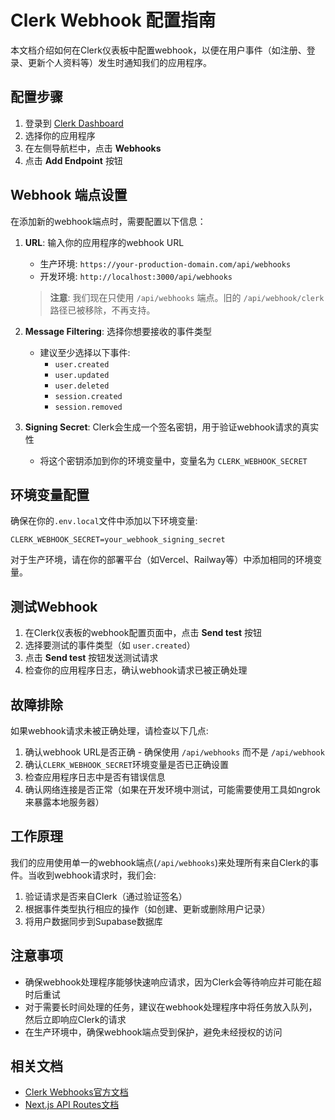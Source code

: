 # Clerk Webhook 配置指南

本文档介绍如何在Clerk仪表板中配置webhook，以便在用户事件（如注册、登录、更新个人资料等）发生时通知我们的应用程序。

## 配置步骤

1. 登录到 [Clerk Dashboard](https://dashboard.clerk.dev/)
2. 选择你的应用程序
3. 在左侧导航栏中，点击 **Webhooks**
4. 点击 **Add Endpoint** 按钮

## Webhook 端点设置

在添加新的webhook端点时，需要配置以下信息：

1. **URL**: 输入你的应用程序的webhook URL
   - 生产环境: `https://your-production-domain.com/api/webhooks`
   - 开发环境: `http://localhost:3000/api/webhooks`

   > **注意**: 我们现在只使用 `/api/webhooks` 端点。旧的 `/api/webhook/clerk` 路径已被移除，不再支持。

2. **Message Filtering**: 选择你想要接收的事件类型
   - 建议至少选择以下事件:
     - `user.created`
     - `user.updated`
     - `user.deleted`
     - `session.created`
     - `session.removed`

3. **Signing Secret**: Clerk会生成一个签名密钥，用于验证webhook请求的真实性
   - 将这个密钥添加到你的环境变量中，变量名为 `CLERK_WEBHOOK_SECRET`

## 环境变量配置

确保在你的`.env.local`文件中添加以下环境变量:

```
CLERK_WEBHOOK_SECRET=your_webhook_signing_secret
```

对于生产环境，请在你的部署平台（如Vercel、Railway等）中添加相同的环境变量。

## 测试Webhook

1. 在Clerk仪表板的webhook配置页面中，点击 **Send test** 按钮
2. 选择要测试的事件类型（如 `user.created`）
3. 点击 **Send test** 按钮发送测试请求
4. 检查你的应用程序日志，确认webhook请求已被正确处理

## 故障排除

如果webhook请求未被正确处理，请检查以下几点:

1. 确认webhook URL是否正确 - 确保使用 `/api/webhooks` 而不是 `/api/webhook`
2. 确认`CLERK_WEBHOOK_SECRET`环境变量是否已正确设置
3. 检查应用程序日志中是否有错误信息
4. 确认网络连接是否正常（如果在开发环境中测试，可能需要使用工具如ngrok来暴露本地服务器）

## 工作原理

我们的应用使用单一的webhook端点(`/api/webhooks`)来处理所有来自Clerk的事件。当收到webhook请求时，我们会:

1. 验证请求是否来自Clerk（通过验证签名）
2. 根据事件类型执行相应的操作（如创建、更新或删除用户记录）
3. 将用户数据同步到Supabase数据库

## 注意事项

- 确保webhook处理程序能够快速响应请求，因为Clerk会等待响应并可能在超时后重试
- 对于需要长时间处理的任务，建议在webhook处理程序中将任务放入队列，然后立即响应Clerk的请求
- 在生产环境中，确保webhook端点受到保护，避免未经授权的访问

## 相关文档

- [Clerk Webhooks官方文档](https://clerk.com/docs/integrations/webhooks)
- [Next.js API Routes文档](https://nextjs.org/docs/api-routes/introduction)